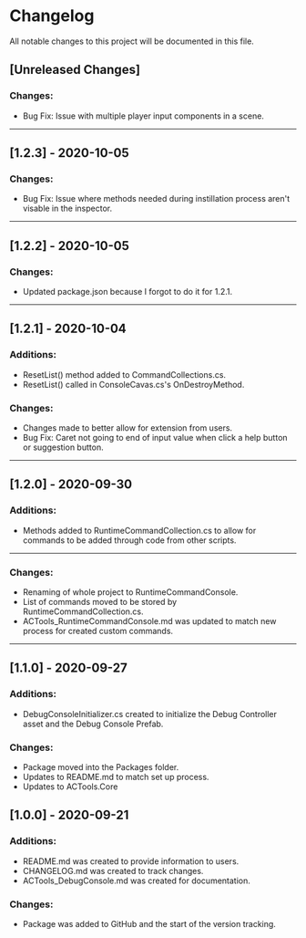 # Changelog
<p> All notable changes to this project will be documented in this file. </p>

## [Unreleased Changes]
### Changes:
<ul>
	<li>Bug Fix: Issue with multiple player input components in a scene.</il>
</ul>
<hr/>

## [1.2.3] - 2020-10-05
### Changes:
<ul>
	<li>Bug Fix: Issue where methods needed during instillation process aren't visable in the inspector.</il>
</ul>
<hr/>

## [1.2.2] - 2020-10-05
### Changes:
<ul>
	<li>Updated package.json because I forgot to do it for 1.2.1.</il>
</ul>
<hr/>

## [1.2.1] - 2020-10-04

### Additions:
<ul>
	<li>ResetList() method added to CommandCollections.cs.</il>
	<li>ResetList() called in ConsoleCavas.cs's OnDestroyMethod.</il>
</ul>

### Changes:
<ul>
	<li>Changes made to better allow for extension from users.</il>
	<li>Bug Fix: Caret not going to end of input value when click a help button or suggestion button.</il>
</ul>
<hr/>

## [1.2.0] - 2020-09-30

### Additions:
<ul>
	<li>Methods added to RuntimeCommandCollection.cs to allow for commands to be added through code from other scripts.</il>
</ul>
<hr/>

### Changes:
<ul>
	<li>Renaming of whole project to RuntimeCommandConsole.</il>
	<li>List of commands moved to be stored by RuntimeCommandCollection.cs.</il>
	<li>ACTools_RuntimeCommandConsole.md was updated to match new process for created custom commands.</il>
</ul>
<hr/>

## [1.1.0] - 2020-09-27

### Additions:
<ul>
	<li>DebugConsoleInitializer.cs created to initialize the Debug Controller asset and the Debug Console Prefab.</il>
</ul>

### Changes:
<ul>
	<li>Package moved into the Packages folder.</il>
	<li>Updates to README.md to match set up process.</il>
	<li>Updates to ACTools.Core</il>
</ul>

## [1.0.0] - 2020-09-21

### Additions:
<ul>
	<li>README.md was created to provide information to users.</il>
	<li>CHANGELOG.md was created to track changes.</il>
	<li>ACTools_DebugConsole.md was created for documentation.</il>
</ul>

### Changes:
<ul>
	<li>Package was added to GitHub and the start of the version tracking.</il>
</ul>
